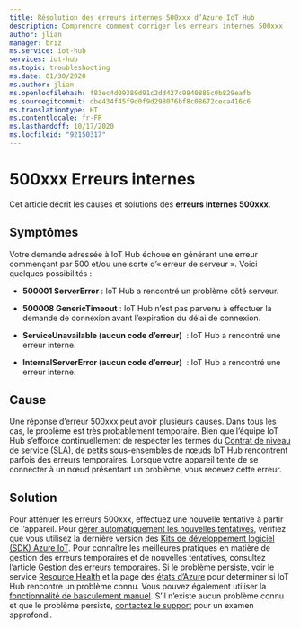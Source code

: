 ```yaml
---
title: Résolution des erreurs internes 500xxx d’Azure IoT Hub
description: Comprendre comment corriger les erreurs internes 500xxx
author: jlian
manager: briz
ms.service: iot-hub
services: iot-hub
ms.topic: troubleshooting
ms.date: 01/30/2020
ms.author: jlian
ms.openlocfilehash: f83ec4d09389d91c2dd427c9840885c0b829eafb
ms.sourcegitcommit: dbe434f45f9d0f9d298076bf8c08672ceca416c6
ms.translationtype: HT
ms.contentlocale: fr-FR
ms.lasthandoff: 10/17/2020
ms.locfileid: "92150317"
---
```

# <a name="500xxx-internal-errors"></a>500xxx Erreurs internes

Cet article décrit les causes et solutions des **erreurs internes 500xxx**.

## <a name="symptoms"></a>Symptômes

Votre demande adressée à IoT Hub échoue en générant une erreur commençant par 500 et/ou une sorte d’« erreur de serveur ». Voici quelques possibilités :

* **500001 ServerError** : IoT Hub a rencontré un problème côté serveur.

* **500008 GenericTimeout** : IoT Hub n’est pas parvenu à effectuer la demande de connexion avant l’expiration du délai de connexion.

* **ServiceUnavailable (aucun code d’erreur)**  : IoT Hub a rencontré une erreur interne.

* **InternalServerError (aucun code d’erreur)**  : IoT Hub a rencontré une erreur interne.

## <a name="cause"></a>Cause

Une réponse d’erreur 500xxx peut avoir plusieurs causes. Dans tous les cas, le problème est très probablement temporaire. Bien que l’équipe IoT Hub s’efforce continuellement de respecter les termes du [Contrat de niveau de service (SLA)](https://azure.microsoft.com/support/legal/sla/iot-hub/), de petits sous-ensembles de nœuds IoT Hub rencontrent parfois des erreurs temporaires. Lorsque votre appareil tente de se connecter à un nœud présentant un problème, vous recevez cette erreur.

## <a name="solution"></a>Solution

Pour atténuer les erreurs 500xxx, effectuez une nouvelle tentative à partir de l’appareil. Pour [gérer automatiquement les nouvelles tentatives](./iot-hub-reliability-features-in-sdks.md#connection-and-retry), vérifiez que vous utilisez la dernière version des [Kits de développement logiciel (SDK) Azure IoT](./iot-hub-devguide-sdks.md). Pour connaître les meilleures pratiques en matière de gestion des erreurs temporaires et de nouvelles tentatives, consultez l’article [Gestion des erreurs temporaires](/azure/architecture/best-practices/transient-faults).  Si le problème persiste, voir le service [Resource Health](./iot-hub-monitor-resource-health.md#use-azure-resource-health) et la page des [états d’Azure](https://status.azure.com/) pour déterminer si IoT Hub rencontre un problème connu. Vous pouvez également utiliser la [fonctionnalité de basculement manuel](./tutorial-manual-failover.md). S’il n’existe aucun problème connu et que le problème persiste, [contactez le support](https://azure.microsoft.com/support/options/) pour un examen approfondi.